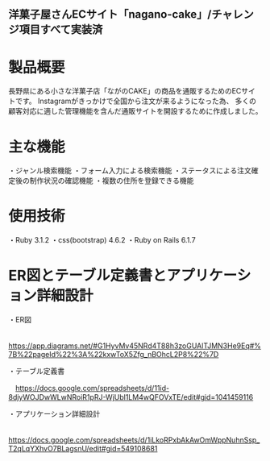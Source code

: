 ## 洋菓子屋さんECサイト「nagano-cake」/チャレンジ項目すべて実装済
# 製品概要
長野県にある小さな洋菓子店「ながのCAKE」の商品を通販するためのECサイトです。
Instagramがきっかけで全国から注文が来るようになった為、
多くの顧客対応に適した管理機能を含んだ通販サイトを開設するために作成しました。

# 主な機能
・ジャンル検索機能
・フォーム入力による検索機能
・ステータスによる注文確定後の制作状況の確認機能
・複数の住所を登録できる機能

# 使用技術
・Ruby 3.1.2
・css(bootstrap) 4.6.2
・Ruby on Rails 6.1.7

# ER図とテーブル定義書とアプリケーション詳細設計
・ER図

　https://app.diagrams.net/#G1HyvMv45NRd4T88h3zoGUAlTJMN3He9Eq#%7B%22pageId%22%3A%22kxwToX5Zfg_nBOhcL2P8%22%7D
 
・テーブル定義書

　https://docs.google.com/spreadsheets/d/11id-8djyWOJDwWLwNRoiR1pRJ-WjUbl1LM4wQFOVxTE/edit#gid=1041459116
 
・アプリケーション詳細設計

　https://docs.google.com/spreadsheets/d/1iLkoRPxbAkAwOmWppNuhnSsp_T2qLqYXhvO7BLagsnU/edit#gid=549108681
